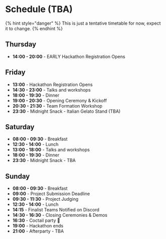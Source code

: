 # Schedule (TBA)

{% hint style="danger" %}
This is just a tentative timetable for now, expect it to change.
{% endhint %}

## Thursday

* **14:00 - 20:00** - EARLY Hackathon Registration Opens

## Friday

* **13:00** - Hackathon Registration Opens
* **14:30 - 23:00** - Talks and workshops
* **18:00 - 19:30** - Dinner
* **19:00 - 20:30** - Opening Ceremony & Kickoff
* **20:30 - 21:30** - Team Formation Workshop
* **23:30** - Midnight Snack - Italian Gelato Stand (TBA)

## Saturday

* **08:00 - 09:30** - Breakfast
* **12:30 - 14:00** - Lunch
* **13:00 - 18:00** - Talks and workshops
* **18:00 - 19:30** - Dinner
* **23:30** - Midnight Snack - TBA

## Sunday

* **08:00 - 09:30** - Breakfast
* **09:00** - Project Submission Deadline
* **09:30 - 11:30** - Project Judging
* **12:30 - 14:00** - Lunch
* **14:15** - Finalist Teams Notified on Discord
* **14:30 - 16:30** - Closing Ceremonies & Demos
* **16:30** - Coctail party 🎉
* **19:00** - Hackathon ends
* **21:00** - Afterparty - TBA
